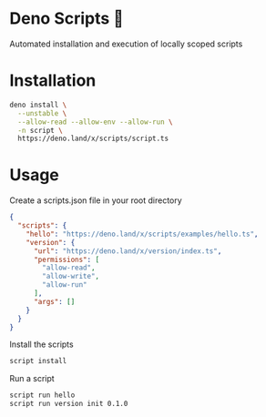 # Deno Scripts 🦕

Automated installation and execution of locally scoped scripts

# Installation

```sh
deno install \
  --unstable \
  --allow-read --allow-env --allow-run \
  -n script \
  https://deno.land/x/scripts/script.ts
```

# Usage

Create a scripts.json file in your root directory

```json
{
  "scripts": {
    "hello": "https://deno.land/x/scripts/examples/hello.ts",
    "version": {
      "url": "https://deno.land/x/version/index.ts",
      "permissions": [
        "allow-read",
        "allow-write",
        "allow-run"
      ],
      "args": []
    }
  }
}
```

Install the scripts

```sh
script install
```

Run a script

```sh
script run hello
script run version init 0.1.0
```
